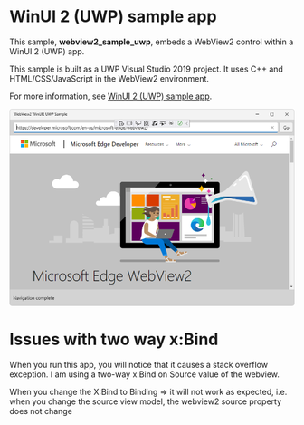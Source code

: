 
# WinUI 2 (UWP) sample app

<!-- only enough info to differentiate this sample vs the others; what is different about this sample compared to the sibling samples? -->
This sample, **webview2_sample_uwp**, embeds a WebView2 control within a WinUI 2 (UWP) app.

This sample is built as a UWP Visual Studio 2019 project.  It uses C++ and HTML/CSS/JavaScript in the WebView2 environment.

For more information, see [WinUI 2 (UWP) sample app](https://learn.microsoft.com/microsoft-edge/webview2/samples/webview2_sample_uwp).

![The running WinUI 2 (UWP) sample app](screenshots/webview2_sample_uwp-webpage-content.png)


# Issues with two way x:Bind

When you run this app, you will notice that it causes a stack overflow exception. I am using a two-way x:Bind on Source value of the webview.

When you change the X:Bind to Binding => it will not work as expected, i.e. when you change the source view model, the webview2 source property does not change
